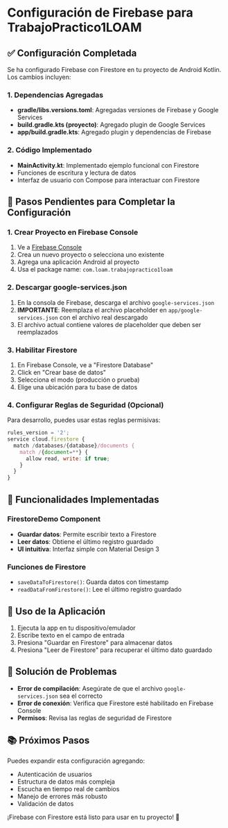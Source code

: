 # Configuración de Firebase para TrabajoPractico1LOAM

## ✅ Configuración Completada

Se ha configurado Firebase con Firestore en tu proyecto de Android Kotlin. Los cambios incluyen:

### 1. Dependencias Agregadas
- **gradle/libs.versions.toml**: Agregadas versiones de Firebase y Google Services
- **build.gradle.kts (proyecto)**: Agregado plugin de Google Services
- **app/build.gradle.kts**: Agregado plugin y dependencias de Firebase

### 2. Código Implementado
- **MainActivity.kt**: Implementado ejemplo funcional con Firestore
- Funciones de escritura y lectura de datos
- Interfaz de usuario con Compose para interactuar con Firestore

## 🔧 Pasos Pendientes para Completar la Configuración

### 1. Crear Proyecto en Firebase Console
1. Ve a [Firebase Console](https://console.firebase.google.com/)
2. Crea un nuevo proyecto o selecciona uno existente
3. Agrega una aplicación Android al proyecto
4. Usa el package name: `com.loam.trabajopractico1loam`

### 2. Descargar google-services.json
1. En la consola de Firebase, descarga el archivo `google-services.json`
2. **IMPORTANTE**: Reemplaza el archivo placeholder en `app/google-services.json` con el archivo real descargado
3. El archivo actual contiene valores de placeholder que deben ser reemplazados

### 3. Habilitar Firestore
1. En Firebase Console, ve a "Firestore Database"
2. Click en "Crear base de datos"
3. Selecciona el modo (producción o prueba)
4. Elige una ubicación para tu base de datos

### 4. Configurar Reglas de Seguridad (Opcional)
Para desarrollo, puedes usar estas reglas permisivas:
```javascript
rules_version = '2';
service cloud.firestore {
  match /databases/{database}/documents {
    match /{document=**} {
      allow read, write: if true;
    }
  }
}
```

## 🚀 Funcionalidades Implementadas

### FirestoreDemo Component
- **Guardar datos**: Permite escribir texto a Firestore
- **Leer datos**: Obtiene el último registro guardado
- **UI intuitiva**: Interfaz simple con Material Design 3

### Funciones de Firestore
- `saveDataToFirestore()`: Guarda datos con timestamp
- `readDataFromFirestore()`: Lee el último registro guardado

## 📱 Uso de la Aplicación

1. Ejecuta la app en tu dispositivo/emulador
2. Escribe texto en el campo de entrada
3. Presiona "Guardar en Firestore" para almacenar datos
4. Presiona "Leer de Firestore" para recuperar el último dato guardado

## 🐛 Solución de Problemas

- **Error de compilación**: Asegúrate de que el archivo `google-services.json` sea el correcto
- **Error de conexión**: Verifica que Firestore esté habilitado en Firebase Console
- **Permisos**: Revisa las reglas de seguridad de Firestore

## 📚 Próximos Pasos

Puedes expandir esta configuración agregando:
- Autenticación de usuarios
- Estructura de datos más compleja
- Escucha en tiempo real de cambios
- Manejo de errores más robusto
- Validación de datos

¡Firebase con Firestore está listo para usar en tu proyecto! 🎉